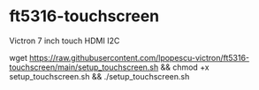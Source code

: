 # ft5316-touchscreen
Victron 7 inch touch HDMI I2C

wget https://raw.githubusercontent.com/lpopescu-victron/ft5316-touchscreen/main/setup_touchscreen.sh && chmod +x setup_touchscreen.sh && ./setup_touchscreen.sh
